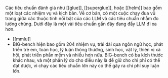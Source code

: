 Các tiêu chuẩn đánh giá như [[glue]], [[superglue]], hoặc [[helm]] bao gồm một loạt các nhiệm vụ và kịch bản.
Về cơ bản, có một cuộc chạy đua vũ trang giữa các thuộc tính nổi bật của các LLM và các tiêu chuẩn nhằm đo lường chúng. Dưới đây là một vài tiêu chuẩn gần đây đang đẩy LLM đi xa hơn.
- [[mmlu]]
- BIG-bench hiện bao gồm 204 nhiệm vụ, trải dài qua ngôn ngữ học, phát triển trẻ em, toán học, lý luận thông thường, sinh học, vật lý, thiên vị xã hội, phát triển phần mềm và nhiều hơn nữa. BIG-bench có ba kích thước khác nhau, và một phần lý do cho điều này là để giữ cho chi phí có thể đạt được, vì chạy các tiêu chuẩn lớn này có thể gây ra chi phí suy luận lớn.